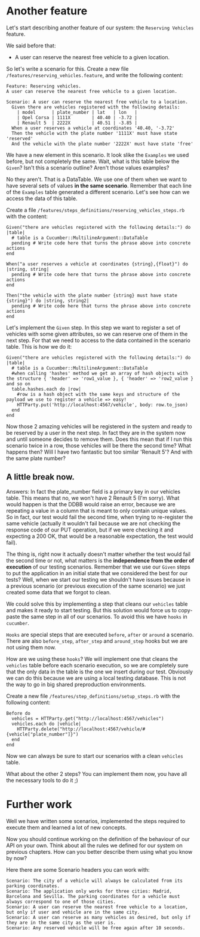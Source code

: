 # Another feature

Let's start describing another feature of our system: the `Reserving Vehicles` feature.

We said before that:
* A user can reserve the nearest free vehicle to a given location.

So let's write a scenario for this. Create a new file `/features/reserving_vehicles.feature`, and write the following content:
```
Feature: Reserving vehicles.
A user can reserve the nearest free vehicle to a given location.

Scenario: A user can reserve the nearest free vehicle to a location.
  Given there are vehicles registered with the following details:
    | model      | plate_number | lat   | lon   |
    | Opel Corsa | 1111X        | 40.40 | -3.72 |
    | Renault 5  | 2222X        | 40.51 | -3.85 |
  When a user reserves a vehicle at coordinates '40.40, '-3.72'
  Then the vehicle with the plate number '1111X' must have state 'reserved'
  And the vehicle with the plate number '2222X' must have state 'free'
```

We have a new element in this scenario. It look slike the `Examples` we used before, but not completely the same. 
Wait, what is this table below the `Given`? Isn't this a scenario outline? Aren't those values examples?

No they aren't. That is a DataTable. We use one of them when we want to have several sets of values **in the same scenario**. Remember that each line of the `Examples` table generated a different scenario. Let's see how can we access the data of this table.

Create a file `/features/steps_definitions/reserving_vehicles_steps.rb` with the content:
```
Given("there are vehicles registered with the following details:") do |table|
  # table is a Cucumber::MultilineArgument::DataTable
  pending # Write code here that turns the phrase above into concrete actions
end

When("a user reserves a vehicle at coordinates {string},{float}") do |string, string|
  pending # Write code here that turns the phrase above into concrete actions
end

Then("the vehicle with the plate number {string} must have state {string}") do |string, string2|
  pending # Write code here that turns the phrase above into concrete actions
end
```

Let's implement the `Given` step. In this step we want to register a set of vehicles with some given attributes, so we can reserve one of them in the next step. For that we need to access to the data contained in the scenario table. This is how we do it:
```
Given("there are vehicles registered with the following details:") do |table|
  # table is a Cucumber::MultilineArgument::DataTable
  #when calling 'hashes' method we get an array of hash objects with the structure { 'header' => 'row1_value }, { 'header' => 'row2_value } and so on
  table.hashes.each do |row|
    #row is a hash object with the same keys and structure of the payload we use to register a vehicle => easy!
    HTTParty.put('http://localhost:4567/vehicle', body: row.to_json)
  end
end
```

Now those 2 amazing vehicles will be registered in the system and ready to be reserved by a user in the next step. In fact they are in the system now and until someone decides to remove them. Does this mean that if I run this scenario twice in a row, those vehicles will be there the second time? What happens then? Will I have two fantastic but too similar 'Renault 5'? And with the same plate number?

## A little break now.

Answers: In fact the plate_number field is a primary key in our vehicles table. This means that no, we won't have 2 Renault 5 (I'm sorry). What would happen is that the DDBB would raise an error, because we are repeating a value in a column that is meant to only contain unique values. So in fact, our test would fail the second time, when trying to re-register the same vehicle (actually it wouldn't fail because we are not checking the response code of our PUT operation, but if we were checking it and expecting a 200 OK, that would be a reasonable expectation, the test would fail). 

The thing is, right now it actually doesn't matter whether the test would fail the second time or not, what matters is the **independence from the order of execution** of our testing scenarios. Remember that we use our `Given` steps to put the application in an initial state that we considered the best for our tests? Well, when we start our testing we shouldn't have issues because in a previous scenario (or previous execution of the same scenario) we just created some data that we forgot to clean.

We could solve this by implementing a step that cleans our `vehicles` table and makes it ready to start testing. But this solution would force us to copy-paste the same step in all of our scenarios. To avoid this we have `hooks` in `cucumber`.

`Hooks` are special steps that are executed `before`, `after` or `around` a scenario. There are also `before_step`, `after_step` and `around_step` hooks but we are not using them now.

How are we using these `hooks`? We will implement one that cleans the `vehicles` table before each scenario execution, so we are completely sure that the only data in the table is the one we insert during our test. Obviously we can do this because we are using a local testing database. This is not the way to go in big shared preproduction environments.

Create a new file `/features/step_definitions/setup_steps.rb` with the following content:
```
Before do
  vehicles = HTTParty.get("http://localhost:4567/vehicles")
  vehicles.each do |vehicle|
    HTTParty.delete("http://localhost:4567/vehicle/#{vehicle["plate_number"]}")
  end
end

```

Now we can always be sure to start our scenarios with a clean `vehicles` table.

What about the other 2 steps? You can implement them now, you have all the necessary tools to do it ;)

# Further work

Well we have written some scenarios, implemented the steps required to execute them and learned a lot of new concepts.

Now you should continue working on the definition of the behaviour of our API on your own. Think about all the rules we defined for our system on previous chapters. How can you better describe them using what you know by now?

Here there are some Scenario headers you can work with:

```
Scenario: The city of a vehicle will always be calculated from its parking coordinates.
Scenario: The application only works for three cities: Madrid, Barcelona and Sevilla. The parking coordinates for a vehicle must always correspond to one of those cities.
Scenario: A user can reserve the nearest free vehicle to a location, but only if user and vehicle are in the same city.
Scenario: A user can reserve as many vehicles as desired, but only if they are in the same city as the user is.
Scenario: Any reserved vehicle will be free again after 10 seconds.
```
